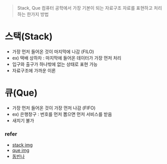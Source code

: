 
> Stack, Que
    컴퓨터 공학에서 가장 기본이 되는 자료구조
    자료를 표현하고 처리하는 한가지 방법


# 스택(Stack)

* 가장 먼저 들어온 것이 마지막에 나감 (FILO)
* ex) 택배 상하차 : 마지막에 들어온 데이터가 가장 먼저 처리
* 입구와 출구가 하나밖에 없는 상태로 표현 가능
* 자료구조에 가까운 이론


# 큐(Que)

* 가장 먼저 들어온 것이 가장 먼저 나감 (FIFO)
* ex) 은행창구 : 번호를 먼저 뽑으면 먼저 서비스를 받음
* 새치기 불가




### refer
* [stack img](https://medium.com/@songjaeyoung92/자료구조-javascript-stack-이란-31f9bbb84897)
* [que img](https://velog.io/@sbinha/스택-큐)
* [동빈나](https://www.youtube.com/watch?v=WB_BoAgWLNU)